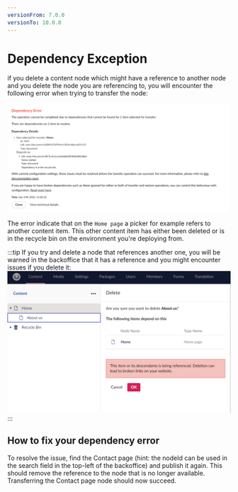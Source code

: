 ```yaml
---
versionFrom: 7.0.0
versionTo: 10.0.0
---
```


# Dependency Exception

if you delete a content node which might have a reference to another node and you delete the node you are referencing to, you will encounter the following error when trying to transfer the node:

![Dependecy exception](images/dependency-exception-updated.png)

The error indicate that on the `Home page` a picker for example refers to another content item. This other content item has either been deleted or is in the recycle bin on the environment you're deploying from.

:::tip
If you try and delete a node that references another one, you will be warned in the backoffice that it has a reference and you might encounter issues if you delete it:
![dependency warning](images/dependency-exception-warning.png)
:::

## How to fix your dependency error

To resolve the issue, find the Contact page (hint: the nodeId can be used in the search field in the top-left of the backoffice) and publish it again. This should remove the reference to the node that is no longer available. Transferring the Contact page node should now succeed.
